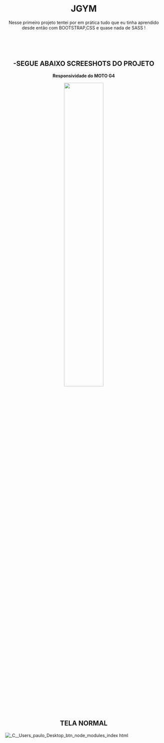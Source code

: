 <h1 align="center"> JGYM </h1> </center>
<p align="center">Nesse primeiro projeto tentei por em prática tudo que eu tinha aprendido desde então com BOOTSTRAP,CSS e quase nada de SASS ! </p>
</br>
</br>
</br>
 <h2 align="center"><b>-SEGUE ABAIXO SCREESHOTS DO PROJETO</b></h2>

<p align="center"><b> Responsividade do MOTO G4</b> </p>
<p align="center"><img width="50%" hight="100%" src= "https://user-images.githubusercontent.com/61383712/88487078-8c87c080-cf58-11ea-9014-b273a1c3cb62.png"/> </p>

</br>
</br>
</br>

<h2 align="center"><b> TELA NORMAL </b> </h2>

![_C__Users_paulo_Desktop_btn_node_modules_index html](https://user-images.githubusercontent.com/61383712/88487419-4bdd7680-cf5b-11ea-9f8f-21b9dedac1ee.png)
